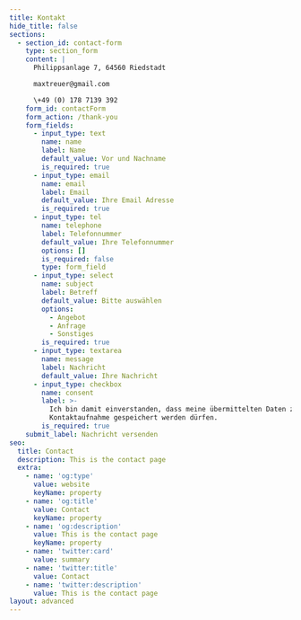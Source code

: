 ```yaml
---
title: Kontakt
hide_title: false
sections:
  - section_id: contact-form
    type: section_form
    content: |
      Philippsanlage 7, 64560 Riedstadt

      maxtreuer@gmail.com

      \+49 (0) 178 7139 392
    form_id: contactForm
    form_action: /thank-you
    form_fields:
      - input_type: text
        name: name
        label: Name
        default_value: Vor und Nachname
        is_required: true
      - input_type: email
        name: email
        label: Email
        default_value: Ihre Email Adresse
        is_required: true
      - input_type: tel
        name: telephone
        label: Telefonnummer
        default_value: Ihre Telefonnummer
        options: []
        is_required: false
        type: form_field
      - input_type: select
        name: subject
        label: Betreff
        default_value: Bitte auswählen
        options:
          - Angebot
          - Anfrage
          - Sonstiges
        is_required: true
      - input_type: textarea
        name: message
        label: Nachricht
        default_value: Ihre Nachricht
      - input_type: checkbox
        name: consent
        label: >-
          Ich bin damit einverstanden, dass meine übermittelten Daten zu
          Kontaktaufnahme gespeichert werden dürfen.
        is_required: true
    submit_label: Nachricht versenden
seo:
  title: Contact
  description: This is the contact page
  extra:
    - name: 'og:type'
      value: website
      keyName: property
    - name: 'og:title'
      value: Contact
      keyName: property
    - name: 'og:description'
      value: This is the contact page
      keyName: property
    - name: 'twitter:card'
      value: summary
    - name: 'twitter:title'
      value: Contact
    - name: 'twitter:description'
      value: This is the contact page
layout: advanced
---
```

